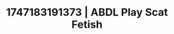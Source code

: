 ---
categories:
- Nerdy seduction
- Lingerie worship
- Artistic nudes
- Ethical porn
- Anime
image: /assets/images/1747183191373.jpg
layout: post
seo:
  description: Featured content with exclusive Scat Fetish, ABDL Play. HD images available.
  keywords: Scat Fetish, ABDL Play
  og_image: /assets/images/1747183191373.jpg
  schema_type: VisualArtwork
tags:
- ABDL Play
- '#1747183191373'
- Scat Fetish
title: 1747183191373 | ABDL Play Scat Fetish
---